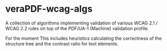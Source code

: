 # veraPDF-wcag-algs

A collection of algorithms implementing validation of various WCAG 2.1 / WCAG 2.2 rules on top of the PDF/UA-1 (Machine) validation profile. 

For the moment This includes heuristics calculating the correctness of the structure tree and the contrast ratio for text elements.
